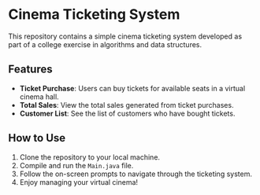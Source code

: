 # Cinema Ticketing System

This repository contains a simple cinema ticketing system developed as part of a college exercise in algorithms and data structures.

## Features

- **Ticket Purchase**: Users can buy tickets for available seats in a virtual cinema hall.
- **Total Sales**: View the total sales generated from ticket purchases.
- **Customer List**: See the list of customers who have bought tickets.

## How to Use

1. Clone the repository to your local machine.
2. Compile and run the `Main.java` file.
3. Follow the on-screen prompts to navigate through the ticketing system.
4. Enjoy managing your virtual cinema!
